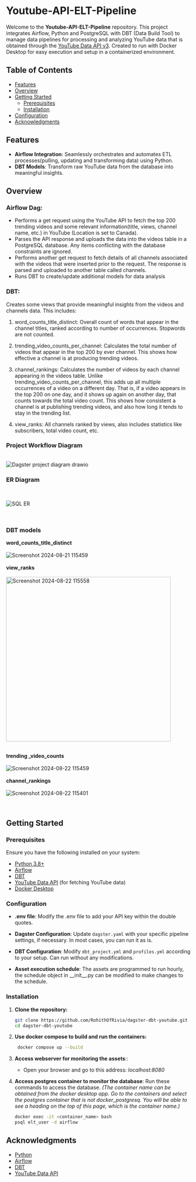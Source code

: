 ﻿# Youtube-API-ELT-Pipeline

Welcome to the **Youtube-API-ELT-Pipeline** repository. This project integrates Airflow, Python and PostgreSQL with DBT (Data Build Tool) to manage data pipelines for processing and analyzing YouTube data that is obtained through the [YouTube Data API v3](https://developers.google.com/youtube/v3). Created to run with Docker Desktop for easy execution and setup in a containerized environment.  
## Table of Contents
- [Features](#features)
- [Overview](#overview)
- [Getting Started](#getting-started)
  - [Prerequisites](#prerequisites)
  - [Installation](#installation)
- [Configuration](#configuration)
- [Acknowledgments](#acknowledgments)

## Features
- **Airflow Integration**: Seamlessly orchestrates and automates ETL processes(pulling, updating and transforming data) using Python.
- **DBT Models**: Transform raw YouTube data from the database into meaningful insights.

## Overview
###  Airflow Dag:
- Performs a get request using the YouTube API to fetch the top 200 trending videos and some relevant information(title, views, channel name, etc.) in YouTube (Location is set to Canada).
- Parses the API response and uploads the data into the videos table in a PostgreSQL database. Any items conflicting with the database constraints are ignored.
- Performs another get request to fetch details of all channels associated with the videos that were inserted prior to the request. The response is parsed and uploaded to another table called channels.
- Runs DBT to create/update additional models for data analysis
### DBT:
Creates some views that provide meaningful insights from the videos and channels data. This includes:
1. word_counts_title_distinct: Overall count of words that appear in the channel titles, ranked according to number of occurrences. Stopwords are not counted.

2. trending_video_counts_per_channel: Calculates the total number of videos that appear in the top 200 by ever channel. This shows how effective a channel is at producing trending videos.

3. channel_rankings: Calculates the number of videos by each channel appearing in the videos table. Unlike trending_video_counts_per_channel, this adds up all multiple occurrences of a video on a different day. That is, if a video appears in the top 200 on one day, and it shows up again on another day, that counts towards the total video count. This shows how consistent a channel is at publishing trending videos, and also how long it tends to stay in the trending list. 

5. view_ranks: All channels ranked by views, also includes statistics like subscribers, total video count, etc.

### Project Workflow Diagram
<br> ![Dagster project diagram drawio](https://github.com/user-attachments/assets/47545153-c00c-4e6c-b6b0-78ecfd0d19da)
  <br>


###  ER Diagram
<br>

![SQL ER](https://github.com/user-attachments/assets/2045d578-b872-498e-aa81-f6e2e3a82855)

<br>

### DBT models

**word_counts_title_distinct**
<br>
<br>
![Screenshot 2024-08-21 115459](https://github.com/user-attachments/assets/cc6614c6-27f7-4188-8f6e-f6bd178f2fa4)
<br>
<br>
**view_ranks**
<br>
<br>
<img width="450" alt="Screenshot 2024-08-22 115558" src="https://github.com/user-attachments/assets/a7a43778-4523-45d5-830e-76d9ad9f1584">
<br>
<br>

**trending _video_counts**
<br>
<br>
![Screenshot 2024-08-22 115459](https://github.com/user-attachments/assets/e376ee4e-b0f2-4c75-8ebc-d532cfcd1992)
<br>
<br>
**channel_rankings**
<br>
<br>
![Screenshot 2024-08-22 115401](https://github.com/user-attachments/assets/6fd3294d-b8b8-45da-b62d-9354c1664cdd)
<br>

<br>

## Getting Started
### Prerequisites
Ensure you have the following installed on your system:
- [Python 3.8+](https://www.python.org/downloads/)
- [Airflow](https://airflow.apache.org/)
- [DBT](https://docs.getdbt.com/docs/installation)
- [YouTube Data API](https://developers.google.com/youtube/v3) (for fetching YouTube data)
- [Docker Desktop](https://www.docker.com/products/docker-desktop/)

### Configuration
- **.env file**: Modify the .env file to add your API key within the double quotes.
- **Dagster Configuration**: Update `dagster.yaml` with your specific pipeline settings, if necessary. In most cases, you can run it as is.
  
- **DBT Configuration**: Modify `dbt_project.yml` and `profiles.yml` according to your setup. Can run without any modifications.
- **Asset execution schedule**: The assets are programmed to run hourly, the schedule object in \_\_init\__.py can be modified to make changes to the schedule.
### Installation
1. **Clone the repository:**
   ```bash
   git clone https://github.com/RohithOfRivia/dagster-dbt-youtube.git
   cd dagster-dbt-youtube
2. **Use docker compose to build and run the containers:**
	  ```bash
	   docker compose up --build
3. **Access webserver for monitoring the assets**::
	- Open your browser and go to this address: *localhost:8080*

	
4. **Access postgres container to monitor the database**: 
	Run these commands to access the database. *(The container name can be obtained from the docker desktop app. Go to the containers and select the postgres container that is not docker_postgresq. You will be able to see a heading on the top of this page, which is the container name.)*  
	```bash
   docker exec -it <container_name> bash
	psql elt_user -d airflow
## Acknowledgments
- [Python](https://www.python.org/)
- [Airflow]([https://dagster.io/](https://airflow.apache.org/))
- [DBT](https://getdbt.com/)
- [YouTube Data API](https://developers.google.com/youtube/v3)
